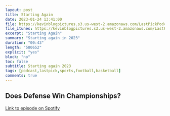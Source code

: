 ```yaml
---
layout: post
title: Starting Again
date: 2023-01-24 13:41:00
file: https://kevinblogpictures.s3.us-west-2.amazonaws.com/LastPickPodcastE13.mp3
file_itunes: https://kevinblogpictures.s3.us-west-2.amazonaws.com/LastPickPodcastE13.m4a
excerpt: "Starting Again"
summary: "Starting again in 2023"
duration: "00:43"
length: "580652"
explicit: "yes"
block: "no"
toc: false
subtitle: Starting again 2023
tags: [podcast,lastpick,sports,football,basketball]
comments: true
---
```


## Does Defense Win Championships?
[Link to episode on Spotify]()
